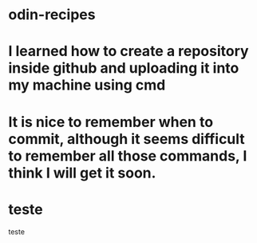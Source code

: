 # odin-recipes
# I learned how to create a repository inside github and uploading it into my machine using cmd

# It is nice to remember when to commit, although it seems difficult to remember all those commands, I think I will get it soon.
# teste  
teste
